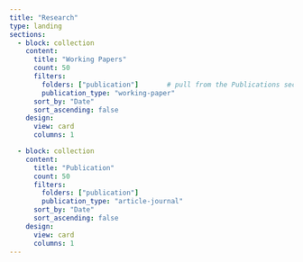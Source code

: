 ```yaml
---
title: "Research"
type: landing
sections:
  - block: collection
    content:
      title: "Working Papers"
      count: 50
      filters:
        folders: ["publication"]       # pull from the Publications section
        publication_type: "working-paper"
      sort_by: "Date"
      sort_ascending: false
    design:
      view: card
      columns: 1

  - block: collection
    content:
      title: "Publication"
      count: 50
      filters:
        folders: ["publication"]
        publication_type: "article-journal"
      sort_by: "Date"
      sort_ascending: false
    design:
      view: card
      columns: 1
---
```

